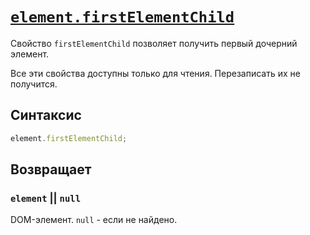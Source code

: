 # [`element.firstElementChild`](../index.md)

Свойство `firstElementChild` позволяет получить первый дочерний элемент.

Все эти свойства доступны только для чтения. Перезаписать их не получится.

## Синтаксис

```js
element.firstElementChild;
```

## Возвращает

### `element` || `null`

DOM-элемент. `null` - если не найдено.
